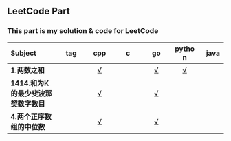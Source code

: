 ## LeetCode Part

### This part is my solution & code for LeetCode
|<div style='width:100px'> Subject </div>|<div style='width:50px'>tag</div>|<div style='width:50px'>cpp</div>|<div style='width:50px'>c</div>|<div style='width:50px'>go</div>|<div style='width:50px'>python</div>|<div style='width:50px'>java</div>|
| :---- | :----: | :----: | :----: | :----: | :----: | :----: |
| <b>1.两数之和</b> | |[√](./1.两数之和/1.两数之和.cpp) | |[√](./1.两数之和/1.两数之和.go) |[√](./1.两数之和/1.两数之和.py) | |
| <b>1414.和为K的最少斐波那契数字数目</b> | |[√](./1414.和为K的最少斐波那契数字数目/1414.和为K的最少斐波那契数字数目.cpp) | |[√](./1414.和为K的最少斐波那契数字数目/1414.和为K的最少斐波那契数字数目.go) | | |
| <b>4.两个正序数组的中位数</b> | |[√](./4.两个正序数组的中位数/4.两个正序数组的中位数.cpp) | |[√](./4.两个正序数组的中位数/4.两个正序数组的中位数.go) | | |